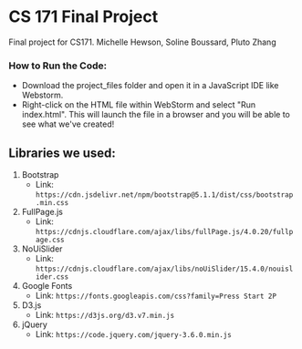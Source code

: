 # CS 171 Final Project

Final project for CS171. Michelle Hewson, Soline Boussard, Pluto Zhang

### How to Run the Code:
- Download the project_files folder and open it in a JavaScript IDE like Webstorm.
- Right-click on the HTML file within WebStorm and select "Run index.html". This will launch the file in a browser and you will be able to see what we've created!

## Libraries we used:
1. Bootstrap
   - Link: `https://cdn.jsdelivr.net/npm/bootstrap@5.1.1/dist/css/bootstrap.min.css`
2. FullPage.js
   - Link: `https://cdnjs.cloudflare.com/ajax/libs/fullPage.js/4.0.20/fullpage.css`
3. NoUiSlider
   - Link: `https://cdnjs.cloudflare.com/ajax/libs/noUiSlider/15.4.0/nouislider.css`
4. Google Fonts
   - Link: `https://fonts.googleapis.com/css?family=Press Start 2P`
5. D3.js
   - Link: `https://d3js.org/d3.v7.min.js`
6. jQuery
   - Link: `https://code.jquery.com/jquery-3.6.0.min.js`
